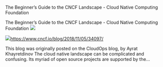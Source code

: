 The Beginner’s Guide to the CNCF Landscape - Cloud Native Computing Foundation

The Beginner’s Guide to the CNCF Landscape - Cloud Native Computing Foundation
![](../_resources/e32c85d42df0380527e136648bbe1bfe.png)

![](../_resources/8c7c886aeb0721282a5fc1d0f71f3978.png)https://www.cncf.io/blog/2018/11/05/34097/

This blog was originally posted on the CloudOps blog, by Ayrat Khayretdinov The cloud native landscape can be complicated and confusing. Its myriad of open source projects are supported by the...